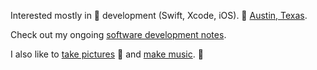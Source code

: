 Interested mostly in  development (Swift, Xcode, iOS). 📍 [Austin, Texas](https://patmcg.com/category/austin/).

Check out my ongoing [software development notes](https://patmcg.com/category/software-dev/).

I also like to [take pictures](https://patmcg.com/category/photos/) 📸 and [make music](https://patmcg.com/category/songs/). 🎤
